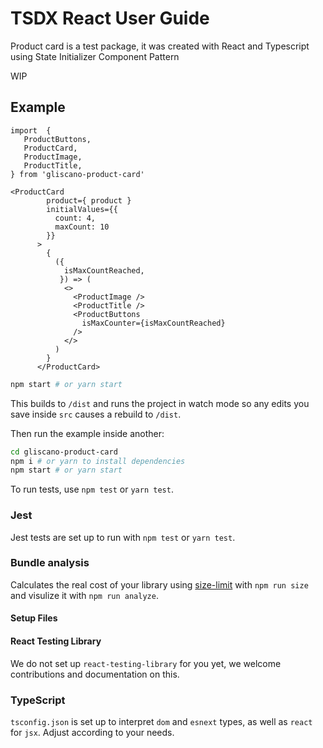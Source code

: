# TSDX React User Guide

Product card is a test package, it was created with React and Typescript using State Initializer Component Pattern

WIP

## Example
```
import  {
   ProductButtons,
   ProductCard,
   ProductImage,
   ProductTitle,
} from 'gliscano-product-card'
```

```
<ProductCard
        product={ product }
        initialValues={{
          count: 4,
          maxCount: 10
        }}
      >
        {
          ({
            isMaxCountReached,
           }) => (
            <>
              <ProductImage />
              <ProductTitle />
              <ProductButtons
                isMaxCounter={isMaxCountReached}
              />
            </>
          )
        }
      </ProductCard>
```

```bash
npm start # or yarn start
```

This builds to `/dist` and runs the project in watch mode so any edits you save inside `src` causes a rebuild to `/dist`.

Then run the example inside another:

```bash
cd gliscano-product-card
npm i # or yarn to install dependencies
npm start # or yarn start
```

To run tests, use `npm test` or `yarn test`.

### Jest

Jest tests are set up to run with `npm test` or `yarn test`.

### Bundle analysis

Calculates the real cost of your library using [size-limit](https://github.com/ai/size-limit) with `npm run size` and visulize it with `npm run analyze`.

#### Setup Files


#### React Testing Library

We do not set up `react-testing-library` for you yet, we welcome contributions and documentation on this.

### TypeScript

`tsconfig.json` is set up to interpret `dom` and `esnext` types, as well as `react` for `jsx`. Adjust according to your needs.
